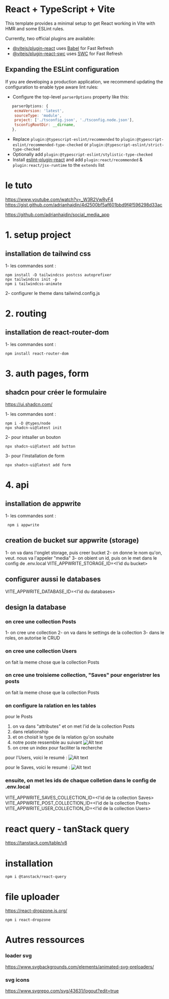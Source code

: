 # React + TypeScript + Vite

This template provides a minimal setup to get React working in Vite with HMR and some ESLint rules.

Currently, two official plugins are available:

- [@vitejs/plugin-react](https://github.com/vitejs/vite-plugin-react/blob/main/packages/plugin-react/README.md) uses [Babel](https://babeljs.io/) for Fast Refresh
- [@vitejs/plugin-react-swc](https://github.com/vitejs/vite-plugin-react-swc) uses [SWC](https://swc.rs/) for Fast Refresh

## Expanding the ESLint configuration

If you are developing a production application, we recommend updating the configuration to enable type aware lint rules:

- Configure the top-level `parserOptions` property like this:

```js
   parserOptions: {
    ecmaVersion: 'latest',
    sourceType: 'module',
    project: ['./tsconfig.json', './tsconfig.node.json'],
    tsconfigRootDir: __dirname,
   },
```

- Replace `plugin:@typescript-eslint/recommended` to `plugin:@typescript-eslint/recommended-type-checked` or `plugin:@typescript-eslint/strict-type-checked`
- Optionally add `plugin:@typescript-eslint/stylistic-type-checked`
- Install [eslint-plugin-react](https://github.com/jsx-eslint/eslint-plugin-react) and add `plugin:react/recommended` & `plugin:react/jsx-runtime` to the `extends` list

# le tuto
https://www.youtube.com/watch?v=_W3R2VwRyF4
https://gist.github.com/adrianhajdin/4d2500bf5af601bbd9f4f596298d33ac

https://github.com/adrianhajdin/social_media_app



# 1. setup project
## installation de tailwind css
1- les commandes sont :
```
npm install -D tailwindcss postcss autoprefixer
npx tailwindcss init -p
npm i tailwindcss-animate
```	
2- configurer le theme dans tailwind.config.js

# 2. routing
## installation de react-router-dom
1- les commandes sont :
```
npm install react-router-dom
```	

# 3. auth pages, form
## shadcn pour créer le formulaire
https://ui.shadcn.com/

1- les commandes sont :
```
npm i -D @types/node
npx shadcn-ui@latest init

```

2- pour intsaller un bouton
```
npx shadcn-ui@latest add button

```	

3- pour l'installation de form
```
npx shadcn-ui@latest add form
```

# 4. api
## installation de appwrite
1- les commandes sont :

```
 npm i appwrite
```

## creation de bucket sur appwrite (storage) 
1- on va dans l'onglet storage, puis creer bucket
2- on donne le nom qu'on, veut. nous va l'appeler "media"
3- on obient un id, puis on le met dans le config de .env.local
VITE_APPWRITE_STORAGE_ID=<l'id du bucket>

## configurer aussi le databases
VITE_APPWRITE_DATABASE_ID=<l'id du databases>


## design la database
### on cree une collection Posts
1- on cree une collection
2- on va dans le settings de la collection
3- dans le roles, on autorise le CRUD

### on cree une collection Users
on fait la meme chose que la collection Posts

### on cree une troisieme collection, "Saves" pour engeristrer les posts 
on fait la meme chose que la collection Posts

### on configure la ralation en les tables
pour le Posts
1. on va dans "attributes" et on met l'id de la collection Posts
2. dans relationship
3. et on choisit le type de la relation qu'on souhaite
4. notre poste ressemble au suivant
![Alt text](image.png)
5. on cree un index pour faciliter la recherche

pour l'Users, voici le resumé :
![Alt text](image-1.png)

pour le Saves, voici le resumé :
![Alt text](image-2.png)

### ensuite, on met les ids de chaque colletion dans le config de .env.local
VITE_APPWRITE_SAVES_COLLECTION_ID=<l'id de la collection Saves>
VITE_APPWRITE_POST_COLLECTION_ID=<l'id de la collection Posts>
VITE_APPWRITE_USER_COLLECTION_ID=<l'id de la collection Users>


# react query - tanStack query
https://tanstack.com/table/v8
# installation
```
npm i @tanstack/react-query
```	


# file uploader

https://react-dropzone.js.org/

```
npm i react-dropzone

```	

# Autres ressources

### loader svg
https://www.svgbackgrounds.com/elements/animated-svg-preloaders/

### svg icons
https://www.svgrepo.com/svg/43631/logout?edit=true

